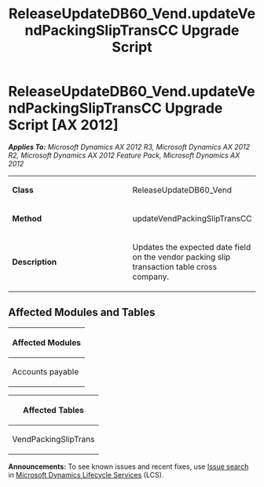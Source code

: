 ﻿---
title: ReleaseUpdateDB60_Vend.updateVendPackingSlipTransCC Upgrade Script
TOCTitle: ReleaseUpdateDB60_Vend.updateVendPackingSlipTransCC Upgrade Script
ms:assetid: 978d5c87-5ca4-da25-9323-dfa1229682e1
ms:mtpsurl: https://msdn.microsoft.com/en-us/library/JJ686221(v=AX.60)
ms:contentKeyID: 49709924
ms.date: 05/18/2015
mtps_version: v=AX.60
---

# ReleaseUpdateDB60\_Vend.updateVendPackingSlipTransCC Upgrade Script [AX 2012]


_**Applies To:** Microsoft Dynamics AX 2012 R3, Microsoft Dynamics AX 2012 R2, Microsoft Dynamics AX 2012 Feature Pack, Microsoft Dynamics AX 2012_

<table>
<colgroup>
<col style="width: 50%" />
<col style="width: 50%" />
</colgroup>
<tbody>
<tr class="odd">
<td><p><strong>Class</strong></p></td>
<td><p>ReleaseUpdateDB60_Vend</p></td>
</tr>
<tr class="even">
<td><p><strong>Method</strong></p></td>
<td><p>updateVendPackingSlipTransCC</p></td>
</tr>
<tr class="odd">
<td><p><strong>Description</strong></p></td>
<td><p>Updates the expected date field on the vendor packing slip transaction table cross company.</p></td>
</tr>
</tbody>
</table>


## Affected Modules and Tables

<table>
<colgroup>
<col style="width: 100%" />
</colgroup>
<thead>
<tr class="header">
<th><p>Affected Modules</p></th>
</tr>
</thead>
<tbody>
<tr class="odd">
<td><p>Accounts payable</p></td>
</tr>
</tbody>
</table>


<table>
<colgroup>
<col style="width: 100%" />
</colgroup>
<thead>
<tr class="header">
<th><p>Affected Tables</p></th>
</tr>
</thead>
<tbody>
<tr class="odd">
<td><p>VendPackingSlipTrans</p></td>
</tr>
</tbody>
</table>

  
**Announcements:** To see known issues and recent fixes, use [Issue search](http://go.microsoft.com/fwlink/?linkid=389258) in [Microsoft Dynamics Lifecycle Services](http://go.microsoft.com/fwlink/?linkid=306505) (LCS).

